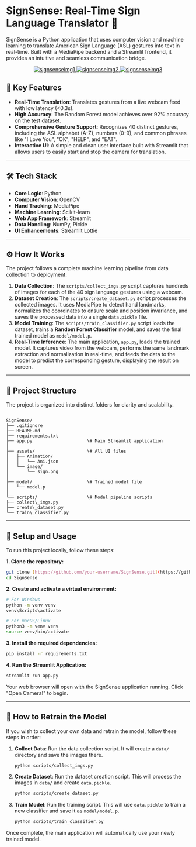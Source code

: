# SignSense: Real-Time Sign Language Translator 🤟

SignSense is a Python application that uses computer vision and machine learning to translate American Sign Language (ASL) gestures into text in real-time. Built with a MediaPipe backend and a Streamlit frontend, it provides an intuitive and seamless communication bridge.

<p align="center">
  <a href="https://ibb.co/cKFD946N">
    <img src="https://i.ibb.co/0pMhLHCf/signsenseimg1.jpg" alt="signsenseimg1" border="0">
  </a>
  <a href="https://ibb.co/60mJyZBH">
    <img src="https://i.ibb.co/fd2GXSvk/signsenseimg2.jpg" alt="signsenseimg2" border="0">
  </a>
  <a href="https://ibb.co/xtRXW021">
    <img src="https://i.ibb.co/LX2YmW0x/signsenseimg3.jpg" alt="signsenseimg3" border="0">
  </a>
  
  
</p>


## 🌟 Key Features

* **Real-Time Translation**: Translates gestures from a live webcam feed with low latency (<0.3s).
* **High Accuracy**: The Random Forest model achieves over 92% accuracy on the test dataset.
* **Comprehensive Gesture Support**: Recognizes 40 distinct gestures, including the ASL alphabet (A-Z), numbers (0-9), and common phrases like "I Love You", "OK", "HELP", and "EAT".
* **Interactive UI**: A simple and clean user interface built with Streamlit that allows users to easily start and stop the camera for translation.

---

## 🛠️ Tech Stack

* **Core Logic**: Python
* **Computer Vision**: OpenCV
* **Hand Tracking**: MediaPipe
* **Machine Learning**: Scikit-learn
* **Web App Framework**: Streamlit
* **Data Handling**: NumPy, Pickle
* **UI Enhancements**: Streamlit Lottie

---

## ⚙️ How It Works

The project follows a complete machine learning pipeline from data collection to deployment:

1.  **Data Collection**: The `scripts/collect_imgs.py` script captures hundreds of images for each of the 40 sign language gestures using a webcam.
2.  **Dataset Creation**: The `scripts/create_dataset.py` script processes the collected images. It uses MediaPipe to detect hand landmarks, normalizes the coordinates to ensure scale and position invariance, and saves the processed data into a single `data.pickle` file.
3.  **Model Training**: The `scripts/train_classifier.py` script loads the dataset, trains a **Random Forest Classifier** model, and saves the final trained model as `model/model.p`.
4.  **Real-Time Inference**: The main application, `app.py`, loads the trained model. It captures video from the webcam, performs the same landmark extraction and normalization in real-time, and feeds the data to the model to predict the corresponding gesture, displaying the result on screen.

---

## 📂 Project Structure

The project is organized into distinct folders for clarity and scalability.

```

SignSense/
├── .gitignore
├── README.md
├── requirements.txt
├── app.py                     \# Main Streamlit application
│
├── assets/                    \# All UI files
│   ├── Animation/
│   │   └── Ani.json
│   └── image/
│       └── sign.png
│
├── model/                     \# Trained model file
│   └── model.p
│
└── scripts/                   \# Model pipeline scripts
├── collect\_imgs.py
├── create\_dataset.py
└── train\_classifier.py

````

---

## 🚀 Setup and Usage

To run this project locally, follow these steps:

**1. Clone the repository:**
```bash
git clone [https://github.com/your-username/SignSense.git](https://github.com/your-username/SignSense.git)
cd SignSense
````

**2. Create and activate a virtual environment:**

```bash
# For Windows
python -m venv venv
venv\Scripts\activate

# For macOS/Linux
python3 -m venv venv
source venv/bin/activate
```

**3. Install the required dependencies:**

```bash
pip install -r requirements.txt
```

**4. Run the Streamlit Application:**

```bash
streamlit run app.py
```

Your web browser will open with the SignSense application running. Click "Open Camera\!" to begin.

-----

## 🔄 How to Retrain the Model

If you wish to collect your own data and retrain the model, follow these steps in order:

1.  **Collect Data**: Run the data collection script. It will create a `data/` directory and save the images there.
    ```bash
    python scripts/collect_imgs.py
    ```
2.  **Create Dataset**: Run the dataset creation script. This will process the images in `data/` and create `data.pickle`.
    ```bash
    python scripts/create_dataset.py
    ```
3.  **Train Model**: Run the training script. This will use `data.pickle` to train a new classifier and save it as `model/model.p`.
    ```bash
    python scripts/train_classifier.py
    ```

Once complete, the main application will automatically use your newly trained model.
